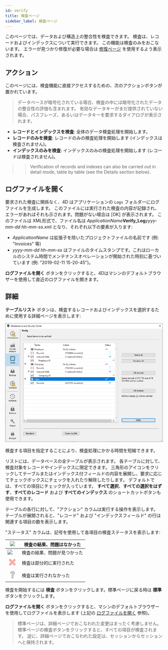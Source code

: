 ```yaml
---
id: verify
title: 検査ページ
sidebar_label: 検査ページ
---
```


このページでは、データおよび構造上の整合性を検査できます。 検査は、レコードおよびインデックスについて実行できます。 この機能は検査のみをおこないます。 エラーが見つかり修復が必要な場合は [修復ページ](repair.md) を使用するよう表示されます。


## アクション

このページには、検査機能に直接アクセスするための、次のアクションボタンが置かれています。
> データベースが暗号化されている場合、検査の中には暗号化されたデータの整合性の評価も含まれます。 有効なデータキーがまだ提供されていない場合、パスフレーズ、あるいはデータキーを要求するダイアログが表示されます。


- **レコードとインデックスを検査**: 全体のデータ検査処理を開始します。
- **レコードのみを検査**: レコードのみの検査処理を開始します (インデックスは検査されません)。
- **インデックスのみを検査**: インデックスのみの検査処理を開始します (レコードは検査されません)。
> > Verification of records and indexes can also be carried out in detail mode, table by table (see the Details section below).


## ログファイルを開く

要求された検査に関係なく、4D はアプリケーションの `Logs` フォルダーにログファイルを生成します。 このファイルには実行された検査の内容が記録され、エラーがあればそれも示されます。問題がない場合は [OK] が表示されます。 このファイルは XML形式で、ファイル名は *ApplicationName*__Verify_Log__*yyyy-mm-dd hh-mm-ss*.xml となり、それぞれ以下の要素が入ります:

- *ApplicationName* は拡張子を除いたプロジェクトファイルの名前です (例: "Invoices" 等)
- *yyyy-mm-dd hh-mm-ss* はファイルのタイムスタンプです。これはローカルのシステム時間でメンテナンスオペレーションが開始された時刻に基づいています (例: "2019-02-11 15-20-45")。

**ログファイルを開く** ボタンをクリックすると、4Dはマシンのデフォルトブラウザーを使用して直近のログファイルを開きます。


## 詳細

**テーブルリスト** ボタンは、検査するレコードおよびインデックスを選択するために使用する詳細ページを表示します:

![](../assets/en/MSC/MSC_Verify.png)


検査する項目を指定することにより、検査処理にかかる時間を短縮できます。

リストには、データベースの全テーブルが表示されます。 各テーブルに対して、検査対象をレコードやインデックスに限定できます。 三角形のアイコンをクリックしてテーブルまたはインデックス付フィールドの内容を展開し、要求に応じてチェックボックスにチェックを入れたり解除したりします。 デフォルトでは、すべての項目にチェックが入っています。 **すべて選択**、**すべての選択をはずす**、**すべてのレコード** および **すべてのインデックス** のショートカットボタンも使用できます。

テーブルの各行に対して、"アクション" カラムは実行する操作を表示します。 テーブルが展開されると、"レコード" および "インデックスフィールド" の行は関連する項目の数を表示します。

"ステータス" カラムは、記号を使用して各項目の検査ステータスを表示します:

| ![](../assets/en/MSC/MSC_OK.png)  | 検査の結果、問題はなかった  |
| --------------------------------- | -------------- |
| ![](../assets/en/MSC/MSC_KO2.png) | 検査の結果、問題が見つかった |
| ![](../assets/en/MSC/MSC_KO3.png) | 検査は部分的に実行された   |
| ![](../assets/en/MSC/MSC_KO.png)  | 検査は実行されなかった    |

検査を開始するには **検査** ボタンをクリックします。標準ページに戻る時は **標準** ボタンをクリックします。

**ログファイルを開く** ボタンをクリックすると、マシンのデフォルトブラウザーを使用してログファイルを表示します (上記の [ログファイルを開く](#ログファイルを開く) 参照)。
> 標準ページは、詳細ページでおこなわれた変更はまったく考慮しません。標準ページの検査ボタンをクリックすると、すべての項目が検査されます。 逆に、詳細ページでおこなわれた設定は、セッションからセッションへと保持されます。
